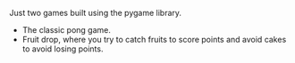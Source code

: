 Just two games built using the pygame library.
- The classic pong game.
- Fruit drop, where you try to catch fruits to score points and avoid cakes to avoid losing points. 